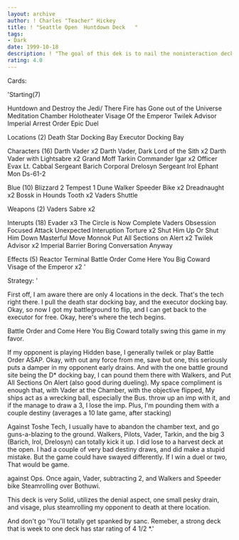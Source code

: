 ```yaml
---
layout: archive
author: ! Charles "Teacher" Hickey
title: ! "Seattle Open  Huntdown Deck   "
tags:
- Dark
date: 1999-10-18
description: ! "The goal of this dek is to nail the noninteraction deck.  With so limited battlegrounds, the battle order will excel.	I follow them to where they go."
rating: 4.0
---
```

Cards: 

'Starting(7)

Huntdown and Destroy the Jedi/
There Fire has Gone out of the Universe
Meditation Chamber
Holotheater
Visage Of the Emperor
Twilek Advisor
Imperial Arrest Order
Epic Duel

Locations (2)
Death Star Docking Bay
Executor Docking Bay

Characters (16)
Darth Vader x2
Darth Vader, Dark Lord of the Sith x2
Darth Vader with Lightsabre x2
Grand Moff Tarkin
Commander Igar x2
Officer Evax
Lt. Cabbal
Sergeant Barich
Corporal Drelosyn
Sergeant Irol
Ephant Mon
Ds-61-2

Blue (10)
Blizzard 2
Tempest 1
Dune Walker
Speeder Bike x2
Dreadnaught x2
Bossk in Hounds Tooth x2
Vaders Shuttle

Weapons (2)
Vaders Sabre x2

Interupts (18)
Evader x3
The Circle is Now Complete
Vaders Obsession
Focused Attack
Unexpected Interuption
Torture x2
Shut Him Up Or Shut Him Down
Masterful Move
Monnok
Put All Sections on Alert x2
Twilek Advisor x2
Imperial Barrier
Boring Conversation Anyway

Effects (5)
Reactor Terminal
Battle Order
Come Here You Big Coward
Visage of the Emperor x2
'

Strategy: '

First off, I am aware there are only 4 locations in the deck.  That's the tech right there.  I pull the death star docking bay, and the executor docking bay.  Okay, so now I got my battleground to flip, and I can get back to the executor for free.  Okay, here's where the tech begins.

Battle Order and Come Here You Big Coward totally swing this game in my favor.

If my opponent is playing Hidden base, I generally twilek or play Battle Order ASAP.  Okay, with out any force from me, save but one, this seriously puts a damper in my opponent early drains.  And with the one battle ground site being the D* docking bay, I can pound them there with Walkers, and Put All Sections On Alert (also good during dueling).  My space compliment is enough that, with Vader at the Chamber, with the objective flipped, My ships act as a wrecking ball, especially the Bus.	throw up an imp with it, and if the manage to draw a 3, I lose the imp.  Plus, I'm pounding them with a couple destiny (averages a 10 late game, after stacking)

Against Toshe Tech, I usually have to abandon the chamber text, and go guns-a-blazing to the ground.  Walkers, Pilots, Vader, Tarkin, and the big 3 (Barich, Irol, Drelosyn) can totally kick it up.  I did lose to a harvest deck at the open.  I had a couple of very bad destiny draws, and did make a stupid mistake.  But the game could have swayed differently.	If I win a duel or two, That would be game.

against Ops.  Once again, Vader, subtracting 2, and Walkers and Speeder bike Steamrolling over Bothuwi.

This deck is very Solid, utilizes the denial aspect, one small pesky drain, and visage, plus steamrolling my opponent to death at there location.

And don't go 'You'll totally get spanked by sanc.  Remeber, a strong deck that is week to one deck has star rating of 4 1/2 *.'